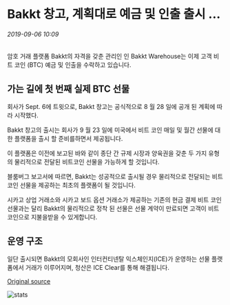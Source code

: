 # Bakkt 창고, 계획대로 예금 및 인출 출시 ...

###### 2019-09-06 10:09

암호 거래 플랫폼 Bakkt의 자격을 갖춘 관리인 인 Bakkt Warehouse는 이제 고객 비트 코인 (BTC) 예금 및 인출을 수락하고 있습니다.

## 가는 길에 첫 번째 실제 BTC 선물

회사가 Sept. 6에 트윗으로, Bakkt 창고는 공식적으로 8 월 28 일에 공개 된 계획에 따라 시작했다.

Bakkt 창고의 출시는 회사가 9 월 23 일에 미국에서 비트 코인 매일 및 월간 선물에 대한 플랫폼을 출시 할 준비를하면서 제공됩니다.

이 플랫폼은 이전에 보고된 바와 같이 종단 간 규제 시장과 양육권을 갖춘 두 가지 유형의 물리적으로 전달된 비트코인 선물을 가능하게 할 것입니다.

블룸버그 보고서에 따르면, Bakkt는 성공적으로 출시될 경우 물리적으로 전달되는 비트코인 선물을 제공하는 최초의 플랫폼이 될 것입니다.

시카고 상업 거래소와 시카고 보드 옵션 거래소가 제공하는 기존의 현금 결제 비트 코인 선물과는 달리 Bakkt의 물리적으로 정착 된 선물은 선물 계약이 만료되면 고객이 비트 코인으로 지불을받을 수 있게합니다.

## 운영 구조

일단 출시되면 Bakkt의 모회사인 인터컨티넨탈 익스체인지(ICE)가 운영하는 선물 플랫폼에서 거래가 이루어지며, 청산은 ICE Clear를 통해 해결됩니다.

[Original source](https://cointelegraph.com/news/bakkt-warehouse-launches-deposits-and-withdrawals-as-planned)

![stats](https://c.statcounter.com/11760860/0/a89fa40b/1/ "stats")